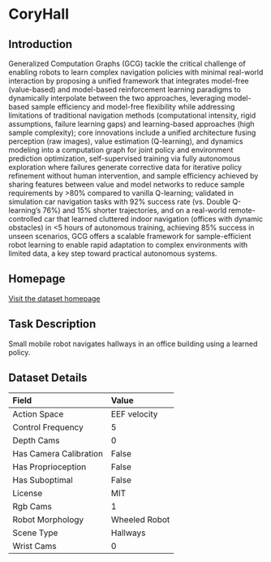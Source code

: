 # CoryHall


## Introduction

Generalized Computation Graphs (GCG) tackle the critical challenge of enabling robots to learn complex navigation policies with minimal real-world interaction by proposing a unified framework that integrates model-free (value-based) and model-based reinforcement learning paradigms to dynamically interpolate between the two approaches, leveraging model-based sample efficiency and model-free flexibility while addressing limitations of traditional navigation methods (computational intensity, rigid assumptions, failure learning gaps) and learning-based approaches (high sample complexity); core innovations include a unified architecture fusing perception (raw images), value estimation (Q-learning), and dynamics modeling into a computation graph for joint policy and environment prediction optimization, self-supervised training via fully autonomous exploration where failures generate corrective data for iterative policy refinement without human intervention, and sample efficiency achieved by sharing features between value and model networks to reduce sample requirements by >80% compared to vanilla Q-learning; validated in simulation car navigation tasks with 92% success rate (vs. Double Q-learning’s 76%) and 15% shorter trajectories, and on a real-world remote-controlled car that learned cluttered indoor navigation (offices with dynamic obstacles) in <5 hours of autonomous training, achieving 85% success in unseen scenarios, GCG offers a scalable framework for sample-efficient robot learning to enable rapid adaptation to complex environments with limited data, a key step toward practical autonomous systems.


## Homepage

[Visit the dataset homepage](https://arxiv.org/abs/1709.10489)


## Task Description

Small mobile robot navigates hallways in an office building using a learned policy.


## Dataset Details

| Field                            | Value                    |
|:---------------------------------|:-------------------------|
| Action Space                     | EEF velocity           |
| Control Frequency                     | 5           |
| Depth Cams                     | 0           |
| Has Camera Calibration                     | False           |
| Has Proprioception                     | False           |
| Has Suboptimal                     | False           |
| License                     | MIT           |
| Rgb Cams                     | 1           |
| Robot Morphology                     | Wheeled Robot           |
| Scene Type                     | Hallways           |
| Wrist Cams                     | 0           |


